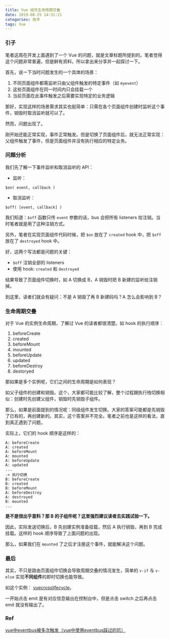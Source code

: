 ```yaml
---
title: Vue 组件生命周期交叠
date: 2019-08-25 14:31:21
categories: 技术
tags: Vue
---
```


### 引子

笔者这周在开发上面遇到了一个 Vue 的问题，就是文章标题所提到的。笔者觉得这个问题非常普遍，但是鲜有资料，所以拿出来分享并一起探讨一下。

首先，说一下当时问题发生的一个具体的场景：
1. 不同页面组件都需监听只由父组件触发的特定事件（如 `myevent`）
2. 这些页面组件在同一时间内只会挂载一个
3. 当前页面在此事件触发之后需要实现特定的业务逻辑

那好，实现这样的场景需求其实也挺简单：只需在各个页面组件创建时监听这个事件，销毁时取消监听就可以了。

然而，问题出现了。

<!--more-->

刚开始还能正常实现，事件正常触发。但是切换了页面组件后，就无法正常实现：父组件触发了事件，但是页面组件并没有执行相应的特定业务。

### 问题分析

我们先了解一下事件监听和取消监听的 API：

- 监听：
```
$on( event, callback )
```

- 取消监听：
```
$off( [event, callback] )
```

我们知道：`$off` 函数只传 `event` 参数的话，bus 会把所有 listeners 给注销。当时笔者就是用了这种注销方式。

另外，笔者在实现页面组件代码时候，把 `$on` 放在了 `created` hook 中，把 `$off` 放在了 `destroyed` hook 中。

好，这两个写法都是问题的关键：
- `$off` 注销全部的 listeners
- 使用 hook: `created` 和 `destroyed`

结果导致了页面组件切换时，如 A 切换成 B，A 销毁时把 B 新建的监听给注销掉。

到这里，读者们就会有疑问：不是 A 销毁了再 B 新建码吗？A 怎么会影响到 B？

### 生命周期交叠

对于 Vue 的实例生命周期，了解过 Vue 的读者都很清楚。如 hook 的执行顺序：
1. beforeCreate
2. created
3. beforeMount
4. mounted
5. beforeUpdate
6. updated
7. beforeDestroy
8. destoryed

那如果是多个实例呢，它们之间的生命周期是如何表现？

如父子组件的创建和销毁。这个，大家都可能比较了解，整个过程跟执行栈切换相似：创建时先创建父组件，销毁时先销毁子组件。

那么，如果是前面提到的情况呢：同级组件发生切换。大家的答案可能都是先销毁了已有的，再创建新的。其实，这个答案并不完全。笔者之前也是这样的看法，直到真正遇到了问题。

实际上，它们的 hook 顺序是这样的：
```
A: beforeCreate
A: created
A: beforeMount
A: mounted
A: beforeUpdate
A: updated
...
-> 执行切换
B: beforeCreate
B: created
B: beforeMount
A: beforeDestroy
A: destroyed
B: mounted
...
```

**是不是很出乎意料？那 B 的子组件呢？这里强烈建议读者去实践试验一下。**

因此，实际发送切换后，B 先创建实例准备挂载，然后 A 执行销毁，再到 B 完成挂载。这样的 hook 顺序导致了上面问题的出现。

那么，如果我们在 `mounted` 了之后才注册这个事件，就能解决这个问题。

### 最后

其实，不只是路由页面组件切换会导致周期交叠的情况发生，简单的 `v-if` 与 `v-else` 实现**不同组件**的即时切换也能导致。

如这个实例：
[vuecrosslifecycle](https://codesandbox.io/s/vuecrosslifecycle-g22px)。

一开始点击 emit 是有对应信息输出在控制台中，但是点击 switch 之后再点击 emit 就没有输出了。


### Ref

[vue中eventbus被多次触发（vue中使用eventbus踩过的坑）](https://www.jianshu.com/p/fde85549e3b0)
